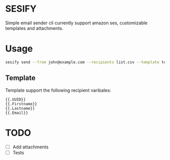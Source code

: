 # SESIFY

Simple email sender cli currently support amazon ses, customizable templates and attachments.

# Usage

```bash
sesify send --from john@example.com --recipients list.csv --template templates/template.html --subject "hello there"
```

## Template
Template support the following recipient varibales:

```golang
{{.UUID}}
{{.Firstname}}
{{.Lastname}}
{{.Email}}
```


# TODO

- [ ] Add attachments
- [ ] Tests